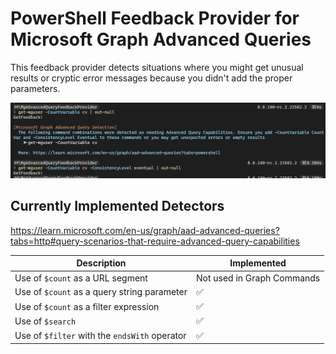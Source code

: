 # PowerShell Feedback Provider for Microsoft Graph Advanced Queries

This feedback provider detects situations where you might get unusual results or cryptic error messages because you didn't add the proper parameters.

![Alt text](images/README/image.png)

## Currently Implemented Detectors

https://learn.microsoft.com/en-us/graph/aad-advanced-queries?tabs=http#query-scenarios-that-require-advanced-query-capabilities

| Description | Implemented |
| ----------- | ----------- |
| Use of `$count` as a URL segment| Not used in Graph Commands |
| Use of `$count` as a query string parameter | ✅ |
| Use of `$count` as a filter expression | ✅ |
| Use of `$search` | ✅ |
| Use of `$filter` with the `endsWith` operator | ✅ |
